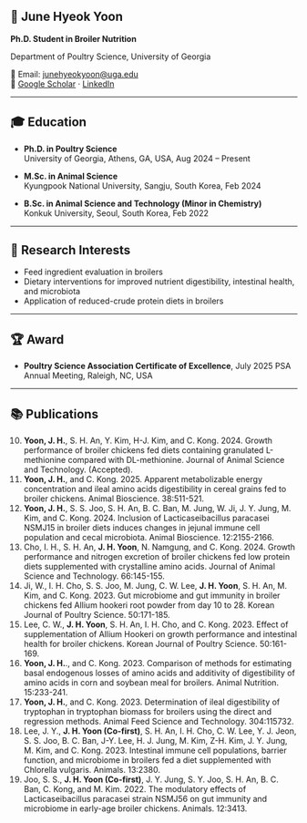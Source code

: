 ## 🐔 June Hyeok Yoon
**Ph.D. Student in Broiler Nutrition**  

Department of Poultry Science, University of Georgia  

📧 Email: [junehyeokyoon@uga.edu](mailto:junehyeokyoon@uga.edu)  
🔗 [Google Scholar](https://scholar.google.com/citations?user=1JO24ZIAAAAJ&hl=ko&oi=ao) · 
[LinkedIn](https://www.linkedin.com/in/june-hyeok-yoon-305573238/)

---

## 🎓 Education
- **Ph.D. in Poultry Science**  
  University of Georgia, Athens, GA, USA, Aug 2024 – Present  

- **M.Sc. in Animal Science**  
  Kyungpook National University, Sangju, South Korea, Feb 2024  

- **B.Sc. in Animal Science and Technology (Minor in Chemistry)**  
  Konkuk University, Seoul, South Korea, Feb 2022  

---
## 🔬 Research Interests
- Feed ingredient evaluation in broilers  
- Dietary interventions for improved nutrient digestibility, intestinal health, and microbiota   
- Application of reduced-crude protein diets in broilers

---
## 🏆 Award
- **Poultry Science Association Certificate of Excellence**, July 2025 PSA Annual Meeting, Raleigh, NC, USA

---
## 📚 Publications
 10. **Yoon, J. H.**, S. H. An, Y. Kim, H-J. Kim, and C. Kong. 2024. Growth performance of broiler chickens fed diets containing granulated L-methionine compared with DL-methionine. Journal of Animal Science and Technology. (Accepted).
 9. **Yoon, J. H.**, and C. Kong. 2025. Apparent metabolizable energy concentration and ileal amino acids digestibility in cereal grains fed to broiler chickens. Animal Bioscience. 38:511-521.
 8. **Yoon, J. H.**, S. S. Joo, S. H. An, B. C. Ban, M. Jung, W. Ji, J. Y. Jung, M. Kim, and C. Kong. 2024. Inclusion of Lacticaseibacillus paracasei NSMJ15 in broiler diets induces changes in jejunal immune cell population and cecal microbiota. Animal Bioscience. 12:2155-2166.
 7. Cho, I. H., S. H. An, **J. H. Yoon**, N. Namgung, and C. Kong. 2024. Growth performance and nitrogen excretion of broiler chickens fed low protein diets supplemented with crystalline amino acids. Journal of Animal Science and Technology. 66:145-155.
 6. Ji, W., I. H. Cho, S. S. Joo, M. Jung, C. W. Lee, **J. H. Yoon**, S. H. An, M. Kim, and C. Kong. 2023. Gut microbiome and gut immunity in broiler chickens fed Allium hookeri root powder from day 10 to 28. Korean Journal of Poultry Science. 50:171-185.
 5. Lee, C. W., **J. H. Yoon**, S. H. An, I. H. Cho, and C. Kong. 2023. Effect of supplementation of Allium Hookeri on growth performance and intestinal health for broiler chickens. Korean Journal of Poultry Science. 50:161-169.
 4. **Yoon, J. H.**., and C. Kong. 2023. Comparison of methods for estimating basal endogenous losses of amino acids and additivity of digestibility of amino acids in corn and soybean meal for broilers. Animal Nutrition. 15:233-241.
 3. **Yoon, J. H.**, and C. Kong. 2023. Determination of ileal digestibility of tryptophan in tryptophan biomass for broilers using the direct and regression methods. Animal Feed Science and Technology. 304:115732.
 2. Lee, J. Y., **J. H. Yoon (Co-first)**, S. H. An, I. H. Cho, C. W. Lee, Y. J. Jeon, S. S. Joo, B. C. Ban, J-Y. Lee, H. J. Jung, M. Kim, Z-H. Kim, J. Y. Jung, M. Kim, and C. Kong. 2023. Intestinal immune cell populations, barrier function, and microbiome in broilers fed a diet supplemented with Chlorella vulgaris. Animals. 13:2380.
 1. Joo, S. S., **J. H. Yoon (Co-first)**, J. Y. Jung, S. Y. Joo, S. H. An, B. C. Ban, C. Kong, and M. Kim. 2022. The modulatory effects of Lacticaseibacillus paracasei strain NSMJ56 on gut immunity and microbiome in early-age broiler chickens. Animals. 12:3413.

